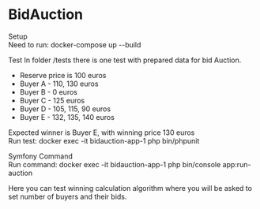 # BidAuction

Setup <br>
Need to run: docker-compose up --build

Test
In folder /tests there is one test with prepared data for bid Auction.

* Reserve price is 100 euros
* Buyer A - 110, 130 euros
* Buyer B - 0 euros
* Buyer C - 125 euros
* Buyer D - 105, 115, 90 euros
* Buyer E - 132, 135, 140 euros

Expected winner is Buyer E, with winning price 130 euros <br>
Run test: docker exec -it bidauction-app-1 php bin/phpunit

Symfony Command <br>
Run command: docker exec -it bidauction-app-1  php bin/console app:run-auction

Here you can test winning calculation algorithm where you will be asked to set number of buyers and their bids.
